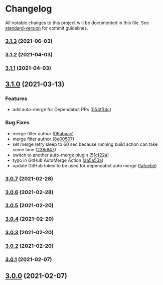 # Changelog

All notable changes to this project will be documented in this file. See [standard-version](https://github.com/conventional-changelog/standard-version) for commit guidelines.

### [3.1.3](https://github.com/seeebiii/ses-verify-identities/compare/v3.1.2...v3.1.3) (2021-06-03)

### [3.1.2](https://github.com/seeebiii/ses-verify-identities/compare/v3.1.1...v3.1.2) (2021-04-03)

### [3.1.1](https://github.com/seeebiii/ses-verify-identities/compare/v3.1.0...v3.1.1) (2021-04-03)

## [3.1.0](https://github.com/seeebiii/ses-verify-identities/compare/v3.0.7...v3.1.0) (2021-03-13)


### Features

* add auto-merge for Dependabot PRs ([054f34c](https://github.com/seeebiii/ses-verify-identities/commit/054f34c6c5a76e15a844f8580aab47efb24f04f3))


### Bug Fixes

* merge filter author ([06abaac](https://github.com/seeebiii/ses-verify-identities/commit/06abaacb7bbfaae12abdd422692df1b5042abfe6))
* merge filter author ([8e00507](https://github.com/seeebiii/ses-verify-identities/commit/8e00507982c620895d9b7b249a8e7be703f83693))
* set merge retry sleep to 60 sec because running build action can take some time ([238df47](https://github.com/seeebiii/ses-verify-identities/commit/238df47553e37bfae46afb8201e3b41b0be1ac64))
* switch to another auto-merge plugin ([51cf22a](https://github.com/seeebiii/ses-verify-identities/commit/51cf22a6d76a3bfc0c6992de9d50be20877d3122))
* typo in GitHub AutoMerge Action ([aa5a53a](https://github.com/seeebiii/ses-verify-identities/commit/aa5a53a9215e955b8b8ec776235f39342fde6829))
* update GitHub token to be used for dependabot auto merge ([fafcebe](https://github.com/seeebiii/ses-verify-identities/commit/fafcebefd2bd3a916728a0271f1bdf42707d0177))

### [3.0.7](https://github.com/seeebiii/ses-verify-identities/compare/v3.0.6...v3.0.7) (2021-02-28)

### [3.0.6](https://github.com/seeebiii/ses-verify-identities/compare/v3.0.5...v3.0.6) (2021-02-28)

### [3.0.5](https://github.com/seeebiii/ses-verify-identities/compare/v3.0.4...v3.0.5) (2021-02-20)

### [3.0.4](https://github.com/seeebiii/ses-verify-identities/compare/v3.0.3...v3.0.4) (2021-02-20)

### [3.0.3](https://github.com/seeebiii/ses-verify-identities/compare/v3.0.2...v3.0.3) (2021-02-20)

### [3.0.2](https://github.com/seeebiii/ses-verify-identities/compare/v3.0.1...v3.0.2) (2021-02-20)

### [3.0.1](https://github.com/seeebiii/ses-verify-identities/compare/v3.0.0...v3.0.1) (2021-02-07)

## [3.0.0](https://github.com/seeebiii/ses-verify-identities/compare/v2.0.2...v3.0.0) (2021-02-07)

